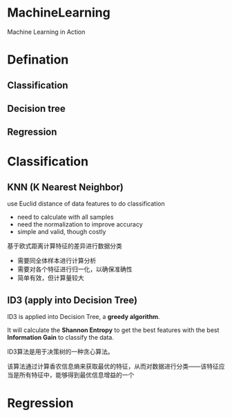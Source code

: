 # MachineLearning
Machine Learning in Action

# Defination
## Classification
## Decision tree
## Regression

# Classification
## KNN (K Nearest Neighbor)
use Euclid distance of data features to do classification
* need to calculate with all samples
* need the normalization to improve accuracy
* simple and valid, though costly

基于欧式距离计算特征的差异进行数据分类
* 需要同全体样本进行计算分析
* 需要对各个特征进行归一化，以确保准确性
* 简单有效，但计算量较大

## ID3 (apply into Decision Tree)

ID3 is applied into Decision Tree, a **greedy algorithm**.

It will calculate the **Shannon Entropy** to get the best features with the best **Information Gain** to classify the data.

ID3算法是用于决策树的一种贪心算法。

该算法通过计算香农信息熵来获取最优的特征，从而对数据进行分类——该特征应当是所有特征中，能够得到最优信息增益的一个
# Regression
